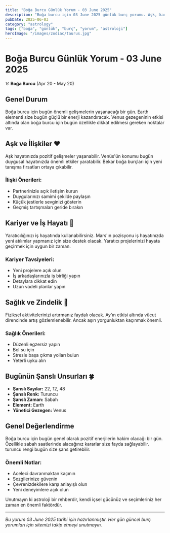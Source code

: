 ```yaml
---
title: "Boğa Burcu Günlük Yorum - 03 June 2025"
description: "Boğa burcu için 03 June 2025 günlük burç yorumu. Aşk, kariyer, sağlık ve şanslı sayılar."
pubDate: 2025-06-03
category: "astrology"
tags: ["boğa", "günlük", "burç", "yorum", "astroloji"]
heroImage: "/images/zodiac/taurus.jpg"
---
```


# Boğa Burcu Günlük Yorum - 03 June 2025

♉ **Boğa Burcu** (Apr 20 - May 20)

## Genel Durum

Boğa burcu için bugün önemli gelişmelerin yaşanacağı bir gün. Earth elementi size bugün güçlü bir enerji kazandıracak. Venus gezegeninin etkisi altında olan boğa burcu için bugün özellikle dikkat edilmesi gereken noktalar var.

## Aşk ve İlişkiler ❤️

Aşk hayatınızda pozitif gelişmeler yaşanabilir. Venüs'ün konumu bugün duygusal hayatınızda önemli etkiler yaratabilir. Bekar boğa burçları için yeni tanışma fırsatları ortaya çıkabilir.

### İlişki Önerileri:
- Partnerinizle açık iletişim kurun
- Duygularınızı samimi şekilde paylaşın
- Küçük jestlerle sevginizi gösterin
- Geçmiş tartışmaları geride bırakın

## Kariyer ve İş Hayatı 💼

Yaratıcılığınızı iş hayatında kullanabilirsiniz. Mars'ın pozisyonu iş hayatınızda yeni atılımlar yapmanız için size destek olacak. Yaratıcı projelerinizi hayata geçirmek için uygun bir zaman.

### Kariyer Tavsiyeleri:
- Yeni projelere açık olun
- İş arkadaşlarınızla iş birliği yapın
- Detaylara dikkat edin
- Uzun vadeli planlar yapın

## Sağlık ve Zindelik 🏥

Fiziksel aktivitelerinizi artırmanız faydalı olacak. Ay'ın etkisi altında vücut direncinde artış gözlemlenebilir. Ancak aşırı yorgunluktan kaçınmak önemli.

### Sağlık Önerileri:
- Düzenli egzersiz yapın
- Bol su için
- Stresle başa çıkma yolları bulun
- Yeterli uyku alın

## Bugünün Şanslı Unsurları 🍀

- **Şanslı Sayılar:** 22, 12, 48
- **Şanslı Renk:** Turuncu
- **Şanslı Zaman:** Sabah
- **Element:** Earth
- **Yönetici Gezegen:** Venus

## Genel Değerlendirme

Boğa burcu için bugün genel olarak pozitif enerjilerin hakim olacağı bir gün. Özellikle sabah saatlerinde alacağınız kararlar size fayda sağlayabilir. turuncu rengi bugün size şans getirebilir.

### Önemli Notlar:
- Aceleci davranmaktan kaçının
- Sezgilerinize güvenin
- Çevrenizdekilere karşı anlayışlı olun
- Yeni deneyimlere açık olun

Unutmayın ki astroloji bir rehberdir, kendi içsel gücünüz ve seçimleriniz her zaman en önemli faktördür.

---

*Bu yorum 03 June 2025 tarihi için hazırlanmıştır. Her gün güncel burç yorumları için sitemizi takip etmeyi unutmayın.*
